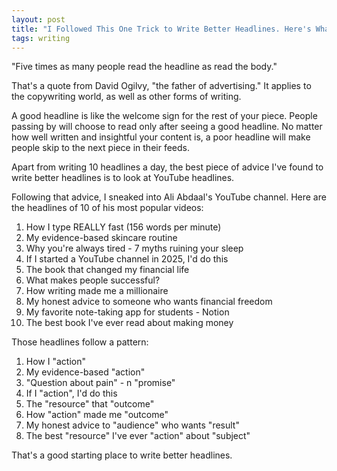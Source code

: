```yaml
---
layout: post
title: "I Followed This One Trick to Write Better Headlines. Here's What I Found"
tags: writing
---
```


"Five times as many people read the headline as read the body."

That's a quote from David Ogilvy, "the father of advertising." It applies to the copywriting world, as well as other forms of writing.

A good headline is like the welcome sign for the rest of your piece. People passing by will choose to read only after seeing a good headline. No matter how well written and insightful your content is, a poor headline will make people skip to the next piece in their feeds.

Apart from writing 10 headlines a day, the best piece of advice I've found to write better headlines is to look at YouTube headlines.

Following that advice, I sneaked into Ali Abdaal's YouTube channel. Here are the headlines of 10 of his most popular videos:

1. How I type REALLY fast (156 words per minute)
2. My evidence-based skincare routine
3. Why you're always tired - 7 myths ruining your sleep
4. If I started a YouTube channel in 2025, I'd do this
5. The book that changed my financial life
6. What makes people successful?
7. How writing made me a millionaire
8. My honest advice to someone who wants financial freedom
9. My favorite note-taking app for students - Notion
10. The best book I've ever read about making money

Those headlines follow a pattern:

1. How I "action"
2. My evidence-based "action"
3. "Question about pain" - n "promise"
4. If I "action", I'd do this
5. The "resource" that "outcome"
6. How "action" made me "outcome"
7. My honest advice to "audience" who wants "result" 
8. The best "resource" I've ever "action" about "subject"

That's a good starting place to write better headlines.
